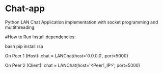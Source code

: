 # Chat-app
Python LAN Chat Application implementation with socket programming and multithreading

#How to Run
Install dependencies:

bash
pip install rsa

On Peer 1 (Host):
chat = LANChat(host='0.0.0.0', port=5000)

On Peer 2 (Client):
chat = LANChat(host='<Peer1_IP>', port=5000)
